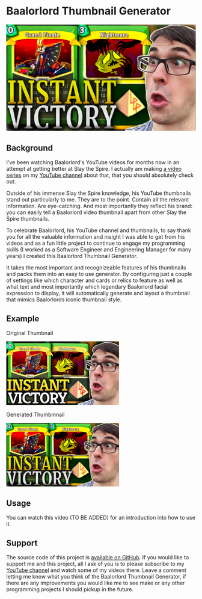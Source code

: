 # Baalorlord Thumbnail Generator

![Generated Thumbnail](https://github.com/DanielBaulig/baalorlord-thumbnail-generator/blob/main/docs/images/baalorlord-thumbnail-generated.png?raw=true)

## Background

I've been watching Baalorlord's YouTube videos for months now in an attempt at getting better at Slay the Spire. I actually am making [a video series](https://www.youtube.com/playlist?list=PLJQIz3pNVTxdcI1S5GMDggtNGeS2mjZvX) on my [YouTube channel](https://www.youtube.com/channel/UC4hXQyDZKl_ach8vyCiyJjw/) about that, that you should absolutely check out.

Outside of his immense Slay the Spire knowledge, his YouTube thumbnails stand out particularly to me. They are to the point. Contain all the relevant information. Are eye-catching. And most importantly they reflect his brand: you can easily tell a Baalorlord video thumbnail apart from other Slay the Spire thumbnails.

To celebrate Baalorlord, his YouTube channel and thumbnails, to say thank you for all the valuable information and insight I was able to get from his videos and as a fun little project to continue to engage my programming skills (I worked as a Software Engineer and Engineering Manager for many years) I created this Baalorlord Thumbnail Generator.

It takes the most important and recognizeable features of his thumbnails and packs them into an easy to use generator. By configuring just a couple of settings like which character and cards or relics to feature as well as what text and most importantly which legendary Baalorlord facial expression to display, it will automatically generate and layout a thumbnail that mimics Baalorlords iconic thumbnail style.

## Example

Original Thumbnail

<img src="https://github.com/DanielBaulig/baalorlord-thumbnail-generator/blob/main/docs/images/baalorlord-thumbnail-original.jpeg?raw=true" width="300" />

Generated Thumbmnail

<img src="https://github.com/DanielBaulig/baalorlord-thumbnail-generator/blob/main/docs/images/baalorlord-thumbnail-generated.png?raw=true" width="300" />


## Usage

You can watch this video (TO BE ADDED) for an introduction into how to use it. 

## Support

The source code of this project is [available on GitHub](https://github.com/DanielBaulig/baalorlord-thumbnail-generator). If you would like to support me and this project, all I ask of you is to please subscribe to my [YouTube channel](https://www.youtube.com/channel/UC4hXQyDZKl_ach8vyCiyJjw/) and watch some of my videos there. Leave a comment letting me know what you think of the Baalorlord Thumbnail Generator, if there are any improvements you would like me to see make or any other programming projects I should pickup in the future.
